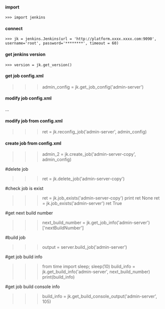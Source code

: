 

#### import
    >>> import jenkins

#### connect
    >>> jk = jenkins.Jenkins(url = 'http://platform.xxxx.xxxx.com:9090', username='root', password='********', timeout = 60)

#### get jenkins version
    >>> version = jk.get_version()

#### get job config.xml
>>> admin_config = jk.get_job_config('admin-server')

#### modify job config.xml
...

#### modify job from config.xml
>>> ret = jk.reconfig_job('admin-server', admin_config)

#### create job from config.xml
>>> admin_2 = jk.create_job('admin-server-copy', admin_config)

#delete job
>>> ret = jk.delete_job('admin-server-copy')

#check job is exist
>>> ret = jk.job_exists('admin-server-copy')
>>> print ret
None
>>> ret = jk.job_exists('admin-server')
>>> ret
True

#get next build number
>>> next_build_number = jk.get_job_info('admin-server')['nextBuildNumber']

#build job
>>> output = server.build_job('admin-server')

#get job build info
>>> from time import sleep; sleep(10)
>>> build_info = jk.get_build_info('admin-server', next_build_number)
>>> print(build_info)

#get job build console info
>>> build_info = jk.get_build_console_output('admin-server', 105)



